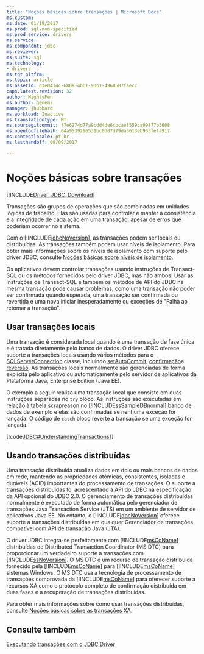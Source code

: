```yaml
---
title: "Noções básicas sobre transações | Microsoft Docs"
ms.custom: 
ms.date: 01/19/2017
ms.prod: sql-non-specified
ms.prod_service: drivers
ms.service: 
ms.component: jdbc
ms.reviewer: 
ms.suite: sql
ms.technology:
- drivers
ms.tgt_pltfrm: 
ms.topic: article
ms.assetid: d3e0414c-6809-4bb1-93b1-4960507faecc
caps.latest.revision: 32
author: MightyPen
ms.author: genemi
manager: jhubbard
ms.workload: Inactive
ms.translationtype: MT
ms.sourcegitcommit: f7e6274d77a9cdd4de6cbcaef559ca99f77b3608
ms.openlocfilehash: 64a9539296531bc0d07d79da3613eb953fefa917
ms.contentlocale: pt-br
ms.lasthandoff: 09/09/2017

---
```

# <a name="understanding-transactions"></a>Noções básicas sobre transações
[!INCLUDE[Driver_JDBC_Download](../../includes/driver_jdbc_download.md)]

  Transações são grupos de operações que são combinadas em unidades lógicas de trabalho. Elas são usadas para controlar e manter a consistência e a integridade de cada ação em uma transação, apesar de erros que poderiam ocorrer no sistema.  
  
 Com o [!INCLUDE[jdbcNoVersion](../../includes/jdbcnoversion_md.md)], as transações podem ser locais ou distribuídas. As transações também podem usar níveis de isolamento. Para obter mais informações sobre os níveis de isolamento com suporte pelo driver JDBC, consulte [Noções básicas sobre níveis de isolamento](../../connect/jdbc/understanding-isolation-levels.md).  
  
 Os aplicativos devem controlar transações usando instruções de Transact-SQL ou os métodos fornecidos pelo driver JDBC, mas não ambos. Usar as instruções de Transact-SQL e também os métodos de API do JDBC na mesma transação pode causar problemas, como uma transação não poder ser confirmada quando esperada, uma transação ser confirmada ou revertida e uma nova iniciar inesperadamente ou exceções de "Falha ao retomar a transação".  
  
## <a name="using-local-transactions"></a>Usar transações locais  
 Uma transação é considerada local quando é uma transação de fase única e é tratada diretamente pelo banco de dados. O driver JDBC oferece suporte a transações locais usando vários métodos para o [SQLServerConnection](../../connect/jdbc/reference/sqlserverconnection-class.md) classe, incluindo [setAutoCommit](../../connect/jdbc/reference/setautocommit-method-sqlserverconnection.md), [confirmação](../../connect/jdbc/reference/commit-method-sqlserverconnection.md)e [reversão](../../connect/jdbc/reference/rollback-method.md). As transações locais normalmente são gerenciadas de forma explícita pelo aplicativo ou automaticamente pelo servidor de aplicativos da Plataforma Java, Enterprise Edition (Java EE).  
  
 O exemplo a seguir realiza uma transação local que consiste em duas instruções separadas no `try` bloco. As instruções são executadas em relação à tabela scrapreason no [!INCLUDE[ssSampleDBnormal](../../includes/sssampledbnormal_md.md)] banco de dados de exemplo e elas são confirmadas se nenhuma exceção for lançada. O código de `catch` bloco reverte a transação se uma exceção for lançada.  
  
 [!code[JDBC#UnderstandingTransactions1](../../connect/jdbc/codesnippet/Java/understanding-transactions_1.java)]  
  
## <a name="using-distributed-transactions"></a>Usando transações distribuídas  
 Uma transação distribuída atualiza dados em dois ou mais bancos de dados em rede, mantendo as propriedades atômicas, consistentes, isoladas e duráveis (ACID) importantes do processamento de transações. O suporte a transações distribuídas foi acrescentado à API do JDBC na especificação da API opcional do JDBC 2.0. O gerenciamento de transações distribuídas normalmente é executado de forma automática pelo gerenciador de transações Java Transaction Service (JTS) em um ambiente de servidor de aplicativos Java EE. No entanto, o [!INCLUDE[jdbcNoVersion](../../includes/jdbcnoversion_md.md)] oferece suporte a transações distribuídas em qualquer Gerenciador de transações compatível com API de transação Java (JTA).  
  
 O driver JDBC integra-se perfeitamente com [!INCLUDE[msCoName](../../includes/msconame_md.md)] distribuídas de Distributed Transaction Coordinator (MS DTC) para proporcionar um verdadeiro suporte a transações com [!INCLUDE[ssNoVersion](../../includes/ssnoversion_md.md)]. O MS DTC é um recurso de transação distribuída fornecido pela [!INCLUDE[msCoName](../../includes/msconame_md.md)] para [!INCLUDE[msCoName](../../includes/msconame_md.md)] sistemas Windows. O MS DTC usa a tecnologia de processamento de transações comprovada da [!INCLUDE[msCoName](../../includes/msconame_md.md)] para oferecer suporte a recursos XA como o protocolo completo de confirmação distribuída em duas fases e a recuperação de transações distribuídas.  
  
 Para obter mais informações sobre como usar transações distribuídas, consulte [Noções básicas sobre as transações XA](../../connect/jdbc/understanding-xa-transactions.md).  
  
## <a name="see-also"></a>Consulte também  
 [Executando transações com o JDBC Driver](../../connect/jdbc/performing-transactions-with-the-jdbc-driver.md)  
  
  

